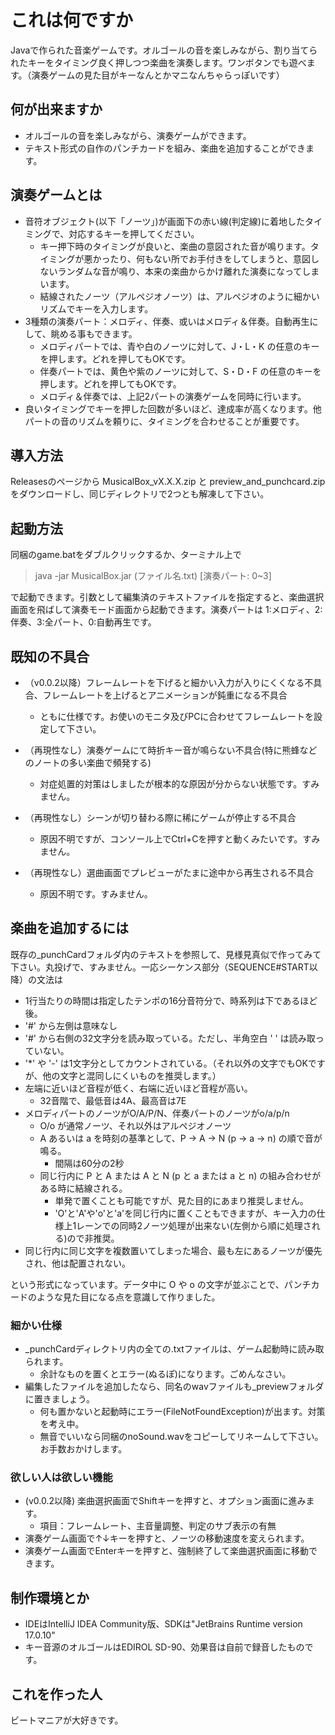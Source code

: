 # これは何ですか
Javaで作られた音楽ゲームです。オルゴールの音を楽しみながら、割り当てられたキーをタイミング良く押しつつ楽曲を演奏します。ワンボタンでも遊べます。（演奏ゲームの見た目がキーなんとかマニなんちゃらっぽいです）

## 何が出来ますか
- オルゴールの音を楽しみながら、演奏ゲームができます。
- テキスト形式の自作のパンチカードを組み、楽曲を追加することができます。

## 演奏ゲームとは
- 音符オブジェクト(以下「ノーツ」)が画面下の赤い線(判定線)に着地したタイミングで、対応するキーを押してください。
  - キー押下時のタイミングが良いと、楽曲の意図された音が鳴ります。タイミングが悪かったり、何もない所でお手付きをしてしまうと、意図しないランダムな音が鳴り、本来の楽曲からかけ離れた演奏になってしまいます。
  - 結線されたノーツ（アルペジオノーツ）は、アルペジオのように細かいリズムでキーを入力します。
- 3種類の演奏パート：メロディ、伴奏、或いはメロディ＆伴奏。自動再生にして、眺める事もできます。
  - メロディパートでは、青や白のノーツに対して、J・L・K の任意のキーを押します。どれを押してもOKです。
  - 伴奏パートでは、黄色や紫のノーツに対して、S・D・F の任意のキーを押します。どれを押してもOKです。
  - メロディ＆伴奏では、上記2パートの演奏ゲームを同時に行います。
- 良いタイミングでキーを押した回数が多いほど、達成率が高くなります。他パートの音のリズムを頼りに、タイミングを合わせることが重要です。

## 導入方法
Releasesのページから MusicalBox_vX.X.X.zip と preview_and_punchcard.zip をダウンロードし、同じディレクトリで2つとも解凍して下さい。

## 起動方法
同梱のgame.batをダブルクリックするか、ターミナル上で

> java -jar MusicalBox.jar (ファイル名.txt) [演奏パート: 0~3]

で起動できます。引数として編集済のテキストファイルを指定すると、楽曲選択画面を飛ばして演奏モード画面から起動できます。演奏パートは 1:メロディ、2:伴奏、3:全パート、0:自動再生です。

## 既知の不具合
- （v0.0.2以降）フレームレートを下げると細かい入力が入りにくくなる不具合、フレームレートを上げるとアニメーションが鈍重になる不具合
  - ともに仕様です。お使いのモニタ及びPCに合わせてフレームレートを設定して下さい。

- （再現性なし）演奏ゲームにて時折キー音が鳴らない不具合(特に熊蜂などのノートの多い楽曲で頻発する)
  - 対症処置的対策はしましたが根本的な原因が分からない状態です。すみません。

- （再現性なし）シーンが切り替わる際に稀にゲームが停止する不具合
  - 原因不明ですが、コンソール上でCtrl+Cを押すと動くみたいです。すみません。

- （再現性なし）選曲画面でプレビューがたまに途中から再生される不具合
  - 原因不明です。すみません。

## 楽曲を追加するには
既存の_punchCardフォルダ内のテキストを参照して、見様見真似で作ってみて下さい。丸投げで、すみません。一応シーケンス部分（SEQUENCE#START以降）の文法は
- 1行当たりの時間は指定したテンポの16分音符分で、時系列は下であるほど後。
- '#' から左側は意味なし
- '#' から右側の32文字分を読み取っている。ただし、半角空白 ' ' は読み取っていない。
- '*' や '-' は1文字分としてカウントされている。（それ以外の文字でもOKですが、他の文字と混同しにくいものを推奨します。）
- 左端に近いほど音程が低く、右端に近いほど音程が高い。
  - 32音階で、最低音は4A、最高音は7E
- メロディパートのノーツがO/A/P/N、伴奏パートのノーツがo/a/p/n
  - O/o が通常ノーツ、それ以外はアルペジオノーツ
  - A あるいは a を時刻の基準として、P → A → N (p → a → n) の順で音が鳴る。
    - 間隔は60分の2秒
  - 同じ行内に P と A または A と N (p と a または a と n) の組み合わせがある時に結線される。
    - 単発で置くことも可能ですが、見た目的にあまり推奨しません。
    - 'O'と'A'や'o'と'a'を同じ行内に置くこともできますが、キー入力の仕様上1レーンでの同時2ノーツ処理が出来ない(左側から順に処理される)ので非推奨。
- 同じ行内に同じ文字を複数置いてしまった場合、最も左にあるノーツが優先され、他は配置されない。

という形式になっています。データ中に O や o の文字が並ぶことで、パンチカードのような見た目になる点を意識して作りました。

### 細かい仕様
- _punchCardディレクトリ内の全ての.txtファイルは、ゲーム起動時に読み取られます。
  - 余計なものを置くとエラー(ぬるぽ)になります。ごめんなさい。
- 編集したファイルを追加したなら、同名のwavファイルも_previewフォルダに置きましょう。
  - 何も置かないと起動時にエラー(FileNotFoundException)が出ます。対策を考え中。
  - 無音でいいなら同梱のnoSound.wavをコピーしてリネームして下さい。お手数おかけします。

### 欲しい人は欲しい機能
- (v0.0.2以降) 楽曲選択画面でShiftキーを押すと、オプション画面に進みます。
  - 項目：フレームレート、主音量調整、判定のサブ表示の有無
- 演奏ゲーム画面で↑↓キーを押すと、ノーツの移動速度を変えられます。
- 演奏ゲーム画面でEnterキーを押すと、強制終了して楽曲選択画面に移動できます。

## 制作環境とか
- IDEはIntelliJ IDEA Community版、SDKは"JetBrains Runtime version 17.0.10"
- キー音源のオルゴールはEDIROL SD-90、効果音は自前で録音したものです。

## これを作った人
ビートマニアが大好きです。

